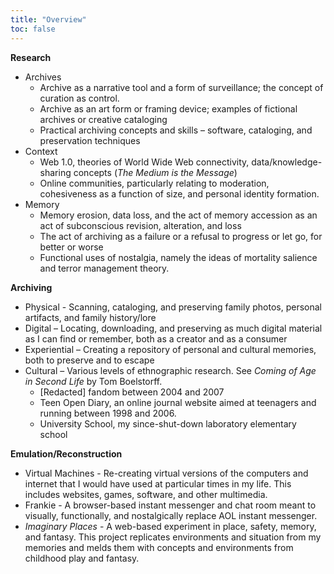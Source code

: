 ```yaml
---
title: "Overview"
toc: false
---
```


**Research**
- Archives
  - Archive as a narrative tool and a form of surveillance; the concept of curation as control.
  - Archive as an art form or framing device; examples of fictional archives or creative cataloging
  - Practical archiving concepts and skills – software, cataloging, and preservation techniques
- Context
  - Web 1.0, theories of World Wide Web connectivity, data/knowledge-sharing concepts (_The Medium is the Message_)
  - Online communities, particularly relating to moderation, cohesiveness as a function of size, and personal identity formation.
- Memory
  - Memory erosion, data loss, and the act of memory accession as an act of subconscious revision, alteration, and loss
  - The act of archiving as a failure or a refusal to progress or let go, for better or worse
  - Functional uses of nostalgia, namely the ideas of mortality salience and terror management theory.

**Archiving**
- Physical - Scanning, cataloging, and preserving family photos, personal artifacts, and family history/lore
-	Digital – Locating, downloading, and preserving as much digital material as I can find or remember, both as a creator and as a consumer
-	Experiential – Creating a repository of personal and cultural memories, both to preserve and to escape
-	Cultural – Various levels of ethnographic research. See _Coming of Age in Second Life_ by Tom Boelstorff.
	   - [Redacted] fandom between 2004 and 2007
     - Teen Open Diary, an online journal website aimed at teenagers and running between 1998 and 2006.
     - University School, my since-shut-down laboratory elementary school

**Emulation/Reconstruction**
- Virtual Machines - Re-creating virtual versions of the computers and internet that I would have used at particular times in my life. This includes websites, games, software, and other multimedia.
-	Frankie - A browser-based instant messenger and chat room meant to visually, functionally, and nostalgically replace AOL instant messenger.
-	_Imaginary Places_ - A web-based experiment in place, safety, memory, and fantasy. This project replicates environments and situation from my memories and melds them with concepts and environments from childhood play and fantasy.
